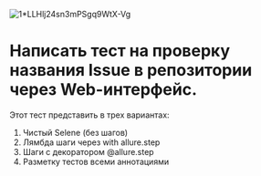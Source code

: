 

![1*LLHlj24sn3mPSgq9WtX-Vg](https://user-images.githubusercontent.com/106055633/180082293-1dbefc28-f4bc-4480-8ff0-a13f2c940c56.png)



# Написать тест на проверку названия Issue в репозитории через Web-интерфейс.

Этот тест представить в трех вариантах:

1. Чистый Selene (без шагов)
2. Лямбда шаги через with allure.step
3. Шаги с декоратором @allure.step
4. Разметку тестов всеми аннотациями
